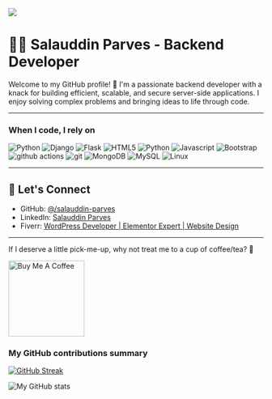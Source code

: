 ![](https://komarev.com/ghpvc/?username=salauddin-parves&color=brightgreen)

# 👨‍💻 Salauddin Parves - Backend Developer  

Welcome to my GitHub profile! 🚀 I'm a passionate backend developer with a knack for building efficient, scalable, and secure server-side applications. I enjoy solving complex problems and bringing ideas to life through code.  

---

<h3>When I code, I rely on</h3>
<p>
   <img alt="Python" src="https://img.shields.io/badge/Python-3776AB?style=flat-square&logo=python&logoColor=white" />
  <img alt="Django" src="https://img.shields.io/badge/-Django-092E20?style=flat-square&logo=django&logoColor=white" />
  <img alt="Flask" src="https://img.shields.io/badge/Flask-000000?style=flat-square&logo=flask&logoColor=white" />
  <img alt="HTML5" src="https://img.shields.io/badge/HTML5-E34F26?style=flat-square&logo=html5&logoColor=white" />
  <img alt="Python" src="https://img.shields.io/badge/CSS-1572B6?style=flat-square&logo=css&logoColor=white" />
  <img alt="Javascript" src="https://img.shields.io/badge/-javascript-f7df1c?style=flat-square&logo=javascript&logoColor=black" />
  <img alt="Bootstrap" src="https://img.shields.io/badge/-bootstrap-7953b3?style=flat-square&logo=bootstrap&logoColor=white" />
  <img alt="github actions" src="https://img.shields.io/badge/-Github_Actions-2088FF?style=flat-square&logo=github-actions&logoColor=white" />
  <img alt="git" src="https://img.shields.io/badge/-Git-F05032?style=flat-square&logo=git&logoColor=white" />
  <img alt="MongoDB" src="https://img.shields.io/badge/-MongoDB-13aa52?style=flat-square&logo=mongodb&logoColor=white" />
  <img alt="MySQL" src="https://img.shields.io/badge/-MySQL-D71F00?style=flat-square&logo=mysql&logoColor=white" />
  <img alt="Linux" src="https://img.shields.io/badge/-Linux-FCC624?style=flat-square&logo=linux&logoColor=black" />
</p>  

---

## 🚀 Let's Connect  

- GitHub: [@/salauddin-parves](https://github.com//salauddin-parves)  
- LinkedIn: [Salauddin Parves](https://www.linkedin.com/in/salauddin-parves-164977337/)
- Fiverr: [WordPress Developer | Elementor Expert | Website Design](https://www.fiverr.com/master_parves)

---

<p>If I deserve a little pick-me-up, why not treat me to a cup of coffee/tea? 🥺</p>
<a href="https://www.buymeacoffee.com/your_username" target="_blank"><img src="https://cdn.buymeacoffee.com/buttons/v2/default-red.png" alt="Buy Me A Coffee" width="150" ></a>

<h3>My GitHub contributions summary</h3>

[![GitHub Streak](https://github-readme-streak-stats.herokuapp.com?user=salauddin-parves&theme=dark&ring=FF0000&file=FFFFFF&currStreakNum=FFFFFF&currStreakLabel=FFFFFF&hide_border=true)](https://git.io/streak-stats)

![My GitHub stats](https://github-readme-stats.vercel.app/api?username=salauddin-parves&hide_border=true&show_icons=true&bg_color=151515&title_color=FF0000&icon_color=66FF00&text_bold=false&text_color=ffffff)
